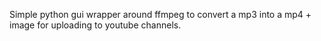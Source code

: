 Simple python gui wrapper around ffmpeg to convert a mp3 into a mp4 + image for uploading to youtube channels.
